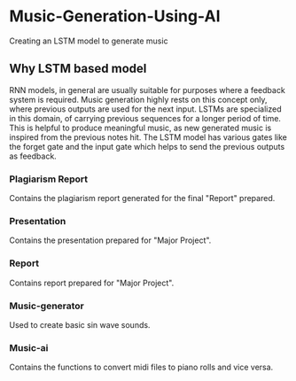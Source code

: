# Music-Generation-Using-AI
Creating an LSTM model to generate music

## Why LSTM based model
RNN models, in general are usually suitable for purposes where a feedback system is required. Music generation highly rests on this concept only, where previous outputs are used for the next input. LSTMs are specialized in this domain, of carrying previous sequences for a longer period of time. This is helpful to produce meaningful music, as new generated music is inspired from the previous notes hit.
The LSTM model has various gates like the forget gate and the input gate which helps to send the previous outputs as feedback.

### Plagiarism Report
Contains the plagiarism report generated for the final "Report" prepared.

### Presentation
Contains the presentation prepared for "Major Project".

### Report
Contains report prepared for "Major Project".

### Music-generator
Used to create basic sin wave sounds.

### Music-ai
Contains the functions to convert midi files to piano rolls and vice versa.
